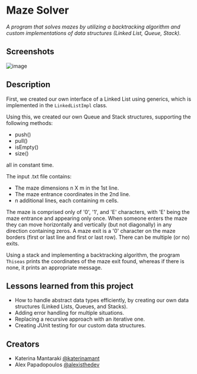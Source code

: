 # Maze Solver

*A program that solves mazes by utilizing a backtracking algorithm and custom implementations of data structures (Linked List, Queue, Stack).*

## Screenshots

![image](https://user-images.githubusercontent.com/97695022/206875437-93fc6a95-1301-43f2-bb77-0356ac297d0d.png)

## Description

First, we created our own interface of a Linked List using generics, which is implemented in the `LinkedListImpl` class.

Using this, we created our own Queue and Stack structures, supporting the following methods:
- push()
- pull()
- isEmpty()
- size()

all in constant time.

The input .txt file contains:
- The maze dimensions n X m in the 1st line.
- The maze entrance coordinates in the 2nd line.
- n additional lines, each containing m cells.

The maze is comprised only of '0', '1', and 'E' characters, with 'E' being the maze entrance and appearing only once. When someone enters the maze they can move horizontally and vertically (but not diagonally) in any direction containing zeros. A maze exit is a '0' character on the maze borders (first or last line and first or last row). There can be multiple (or no) exits.

Using a stack and implementing a backtracking algorithm, the program `Thiseas` prints the coordinates of the maze exit found, whereas if there is none, it prints an appropriate message.


## Lessons learned from this project

- How to handle abstract data types efficiently, by creating our own data structures (Linked Lists, Queues, and Stacks).
- Adding error handling for multiple situations.
- Replacing a recursive approach with an iterative one.
- Creating JUnit testing for our custom data structures.

## Creators

- Katerina Mantaraki [@katerinamant](https://github.com/katerinamant)
- Alex Papadopoulos [@alexisthedev](https://github.com/alexisthedev)
